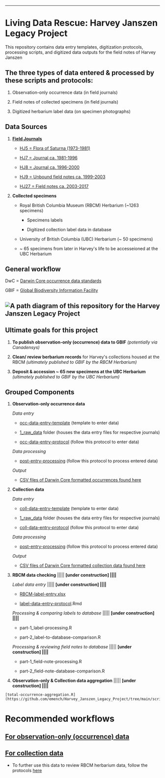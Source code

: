------------------------------------------------------------------------

# Living Data Rescue: Harvey Janszen Legacy Project

This repository contains data entry templates, digitization protocols, processing scripts, and digitized data outputs for the field notes of Harvey Janszen

## The three types of data entered & processed by these scripts and protocols:

1)  Observation-only occurrence data (in field journals)

2)  Field notes of collected specimens (in field journals)

3)  Digitized herbarium label data (on specimen photographs)

## Data Sources

1.  [**Field Journals**](https://github.com/emench/Harvey_Janszen_Legacy_Project/tree/main/data/existing_data/field-journal-photos)

    -   [HJ5 = Flora of Saturna (1973-1981)](https://github.com/emench/Harvey_Janszen_Legacy_Project/tree/main/data/existing_data/field-journal-photos/HJ5)

    -   [HJ7 = Journal ca. 1981-1996](https://github.com/emench/Harvey_Janszen_Legacy_Project/tree/main/data/existing_data/field-journal-photos/HJ7)

    -   [HJ8 = Journal ca. 1996-2000](https://github.com/emench/Harvey_Janszen_Legacy_Project/tree/main/data/existing_data/field-journal-photos/HJ8)

    -   [HJ9 = Unbound field notes ca. 1999-2003](https://github.com/emench/Harvey_Janszen_Legacy_Project/tree/main/data/existing_data/field-journal-photos/HJ9)

    -   [HJ27 = Field notes ca. 2003-2017](https://github.com/emench/Harvey_Janszen_Legacy_Project/tree/main/data/existing_data/field-journal-photos/HJ27)

2.  **Collected specimens**

    -   Royal British Columbia Museum (RBCM) Herbarium (\~1263 specimens)

        -   Specimens labels

        -   Digitized collection label data in database

    -   University of British Columbia (UBC) Herbarium (\~ 50 specimens)

    -   \~ 65 specimens from later in Harvey's life to be accesseioned at the UBC Herbarium

## General workflow

DwC = [Darwin Core occurrence data standards](https://dwc.tdwg.org/list/#dwc_fieldNotes)

GBIF = [Global Biodiversity Information Facility](https://www.gbif.org/)

## ![A path diagram of this repository for the Harvey Janszen Legacy Project](diagrams/LDP-Internship-map.png)

## Ultimate goals for this project

1.  **To publish observation-only (occurrence) data to GBIF** *(potentially via Canadensys)*

2.  **Clean/ review berbarium records** for Harvey's collections housed at the RBCM *(ultimately published to GBIF by the RBCM Herbarium)*

3.  **Deposit & accession \~ 65 new specimens at the UBC Herbarium** *(ultimately published to GBIF by the UBC Herbarium)*

## Grouped Components

1.  **Observation-only occurrence data**

    *Data entry*

    -   [occ-data-entry-template](https://github.com/emench/Harvey_Janszen_Legacy_Project/blob/main/data/data_digitization/occurrence_data/1_raw_data/HJ-occ-entry-template.xlsx) (template to enter data)

    -   [1_raw_data](https://github.com/emench/Harvey_Janszen_Legacy_Project/tree/main/data/data_digitization/occurrence_data/1_raw_data) folder (houses the data entry files for respective journals)

    -   [occ-data-entry-protocol](https://github.com/emench/Harvey_Janszen_Legacy_Project/blob/main/protocols/occurrence_data/occ-data-entry-protocol.Rmd) (follow this protocol to enter data)

    *Data processing*

    -   [post-entry-processing](https://github.com/emench/Harvey_Janszen_Legacy_Project/blob/main/protocols/occurrence_data/post-entry-processing-protocol.Rmd) (follow this protocol to process entered data)

    *Output*

    -   [CSV files of Darwin Core formatted occurrences found here](https://github.com/emench/Harvey_Janszen_Legacy_Project/tree/main/data/data_digitization/occurrence_data/darwin_core_data)

2.  **Collection data**

    *Data entry*

    -   [coll-data-entry-template](https://github.com/emench/Harvey_Janszen_Legacy_Project/blob/main/data/data_digitization/collection_data/1_raw_data/HJ-coll-entry%20template.xlsx) (template to enter data)

    -   [1_raw_data](https://github.com/emench/Harvey_Janszen_Legacy_Project/tree/main/data/data_digitization/collection_data/1_raw_data) folder (houses the data entry files for respective journals)

    -   [coll-data-entry-protocol](https://github.com/emench/Harvey_Janszen_Legacy_Project/tree/main/protocols/collection_data) (follow this protocol to enter data)

    *Data processing*

    -   [post-entry-processing](https://github.com/emench/Harvey_Janszen_Legacy_Project/blob/main/protocols/collection_data/coll-data-entry-protocol.Rmd) (follow this protocol to process entered data)

    *Output*

    -   [CSV files of Darwin Core formatted collection data found here](https://github.com/emench/Harvey_Janszen_Legacy_Project/tree/main/data/data_digitization/collection_data/darwin_core_data)

3.  **RBCM data checking** \|\|\|\|\| **[under construction] \|\|\|\|**

    *Label data entry* \|\|\|\|\| **[under construction] \|\|\|\|**

    -   [RBCM-label-entry.xlsx](https://github.com/emench/Harvey_Janszen_Legacy_Project/blob/main/data/data_digitization/rbcm_data/label_data/raw_data/RBCM-label-entry.xlsx)

    -   [label-data-entry-protocol](https://github.com/emench/Harvey_Janszen_Legacy_Project/blob/main/protocols/rbcm_review/label-entry-protocol.Rmd).Rmd

    *Processing & comparing labels to database* \|\|\|\|\| **[under construction] \|\|\|\|**

    -   part-1_label-processing.R

    -   part-2_label-to-database-comparison.R

    *Processing & reviewing* *field notes to database* \|\|\|\|\| **[under construction] \|\|\|\|**

    -   part-1_field-note-processing.R

    -   part-2_field-note-database-comparison.R

4.   **Observation-only & Collection data aggregation** \|\|\|\|\| **[under construction] \|\|\|\|**

    [total-occurrence-aggregation.R](https://github.com/emench/Harvey_Janszen_Legacy_Project/tree/main/scripts/aggregation)

# Recommended workflows

## [For observation-only (occurrence) data](https://github.com/emench/Harvey_Janszen_Legacy_Project/tree/main/protocols/occurrence_data)

## [For collection data](https://github.com/emench/Harvey_Janszen_Legacy_Project/tree/main/protocols/collection_data)

-   To further use this data to review RBCM herbarium data, follow the protocols [here](https://github.com/emench/Harvey_Janszen_Legacy_Project/tree/main/protocols/rbcm_review)
